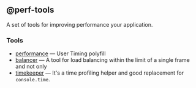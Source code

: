 @perf-tools
-----------
A set of tools for improving performance your application.


### Tools

 - [performance](./performance/) — User Timing polyfill
 - [balancer](./balancer/) — A tool for load balancing within the limit of a single frame and not only
 - [timekeeper](./timekeeper/) — It's a time profiling helper and good replacement for `console.time`.
